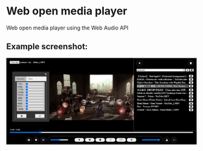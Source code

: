 # Web open media player

Web open media player using the Web Audio API


## Example screenshot:

![Dump](https://github.com/long20014/media-player/blob/master/media-player.png?raw=true)
